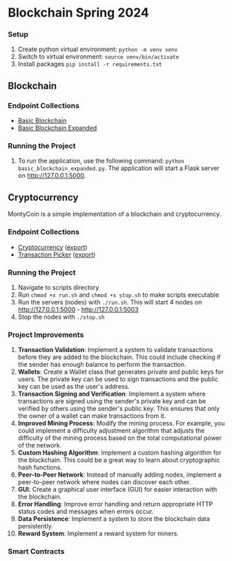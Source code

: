 # Blockchain Spring 2024

### Setup

1. Create python virtual environment: `python -m venv venv`
2. Switch to virtual environment: `source venv/bin/activate`
3. Install packages `pip install -r requirements.txt`

## Blockchain

### Endpoint Collections

- [Basic Blockchain](https://nobles-blockchain.postman.co/workspace/New-Team-Workspace~6ee04c91-09b2-4066-a420-2d5e83667e0d/collection/24854847-a4059b9c-1111-4056-82e7-6c845caf1603?action=share&creator=24854847)
- [Basic Blockchain Expanded](https://nobles-blockchain.postman.co/workspace/New-Team-Workspace~6ee04c91-09b2-4066-a420-2d5e83667e0d/collection/24854847-852421c2-4abb-4502-a0cf-e8117949fb49?action=share&creator=24854847)

### Running the Project

1. To run the application, use the following command: `python basic_blockchain_expanded.py`. The application will start a Flask server on http://127.0.0.1:5000.

## Cryptocurrency

MontyCoin is a simple implementation of a blockchain and cryptocurrency.

### Endpoint Collections

- [Cryptocurrency](https://nobles-blockchain.postman.co/workspace/New-Team-Workspace~6ee04c91-09b2-4066-a420-2d5e83667e0d/collection/24854847-5aaeccc5-c743-4bf6-a1a2-5f3ec30ad654?action=share&creator=24854847) ([export](./endpoint_collections/basic_crypto.json))
- [Transaction Picker](https://nobles-blockchain.postman.co/workspace/Blockchain~6ee04c91-09b2-4066-a420-2d5e83667e0d/collection/31591599-4b3fe1aa-9f86-41a1-9705-ac6bd2beabe5?action=share&creator=24854847) ([export](endpoint_collections/transaction_picker.json))

### Running the Project

1. Navigate to scripts directory
2. Run `chmod +x run.sh` and `chmod +x stop.sh` to make scripts executable
3. Run the servers (nodes) with `./run.sh`. This will start 4 nodes on http://127.0.0.1:5000 - http://127.0.0.1:5003
4. Stop the nodes with `./stop.sh`

### Project Improvements

1. **Transaction Validation**: Implement a system to validate transactions before they are added to the blockchain. This could include checking if the sender has enough balance to perform the transaction.
2. **Wallets**: Create a Wallet class that generates private and public keys for users. The private key can be used to sign transactions and the public key can be used as the user's address.
3. **Transaction Signing and Verification**: Implement a system where transactions are signed using the sender's private key and can be verified by others using the sender's public key. This ensures that only the owner of a wallet can make transactions from it.
4. **Improved Mining Process**: Modify the mining process. For example, you could implement a difficulty adjustment algorithm that adjusts the difficulty of the mining process based on the total computational power of the network.
5. **Custom Hashing Algorithm**: Implement a custom hashing algorithm for the blockchain. This could be a great way to learn about cryptographic hash functions.
6. **Peer-to-Peer Network**: Instead of manually adding nodes, implement a peer-to-peer network where nodes can discover each other.
7. **GUI**: Create a graphical user interface (GUI) for easier interaction with the blockchain.
8. **Error Handling**: Improve error handling and return appropriate HTTP status codes and messages when errors occur.
9. **Data Persistence**: Implement a system to store the blockchain data persistently.
10. **Reward System**: Implement a reward system for miners.

### Smart Contracts
